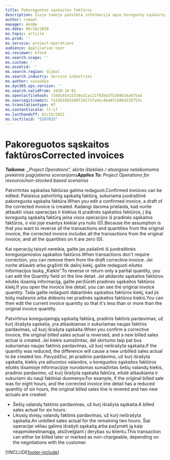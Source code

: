 ```yaml
---
title: Pakoreguotos sąskaitos faktūros
description: Šioje temoje pateikta informacija apie koreguotų sąskaitų faktūrų išrašymą.
author: rumant
manager: AnnBe
ms.date: 09/18/2020
ms.topic: article
ms.prod: ''
ms.service: project-operations
audience: Application User
ms.reviewer: kfend
ms.search.scope: ''
ms.custom: ''
ms.assetid: ''
ms.search.region: Global
ms.search.industry: Service industries
ms.author: suvaidya
ms.dyn365.ops.version: ''
ms.search.validFrom: 2020-10-01
ms.openlocfilehash: 734dc01e15339a31ac21f92bb3fb20d634a075ad
ms.sourcegitcommit: fa32b1893286f20271fa4ec4be8fc68bd135f53c
ms.translationtype: HT
ms.contentlocale: lt-LT
ms.lasthandoff: 02/15/2021
ms.locfileid: "5287833"
---
```

# <a name="corrected-invoices"></a><span data-ttu-id="d67a0-103">Pakoreguotos sąskaitos faktūros</span><span class="sxs-lookup"><span data-stu-id="d67a0-103">Corrected invoices</span></span>

<span data-ttu-id="d67a0-104">_**Taikoma:** „Project Operations“, skirta ištekliais / atsargose nelaikomomis prekėmis pagrįstiems scenarijams_</span><span class="sxs-lookup"><span data-stu-id="d67a0-104">_**Applies To:** Project Operations for resource/non-stocked based scenarios_</span></span>

<span data-ttu-id="d67a0-105">Patvirtintas sąskaitas faktūras galima redaguoti.</span><span class="sxs-lookup"><span data-stu-id="d67a0-105">Confirmed invoices can be edited.</span></span> <span data-ttu-id="d67a0-106">Pataisius patvirtintą sąskaitą faktūrą, sukuriama juodraštinė pakoreguota sąskaita faktūra.</span><span class="sxs-lookup"><span data-stu-id="d67a0-106">When you edit a confirmed invoice, a draft of the corrected invoice is created.</span></span> <span data-ttu-id="d67a0-107">Kadangi daroma prielaida, kad norite atšaukti visas operacijas ir kiekius iš pradinės sąskaitos faktūros, į šią koreguotą sąskaitą faktūrą įeina visos operacijos iš pradinės sąskaitos faktūros, o visi joje esantys kiekiai yra nulis (0).</span><span class="sxs-lookup"><span data-stu-id="d67a0-107">Because the assumption is that you want to reverse all the transactions and quantities from the original invoice, the corrected invoice includes all the transactions from the original invoice, and all the quantities on it are zero (0).</span></span>

<span data-ttu-id="d67a0-108">Kai operacijų taisyti nereikia, galite jas pašalinti iš juodraštinės koreguojamosios sąskaitos faktūros.</span><span class="sxs-lookup"><span data-stu-id="d67a0-108">When transactions don't require correction, you can remove them from the draft corrective invoice.</span></span> <span data-ttu-id="d67a0-109">Jei norite atšaukti arba grąžinti tik dalinį kiekį, galite redaguoti eilutės informacijos lauką „Kiekis“.</span><span class="sxs-lookup"><span data-stu-id="d67a0-109">To reverse or return only a partial quantity, you can edit the Quantity field on the line detail.</span></span> <span data-ttu-id="d67a0-110">Jei atidarote sąskaitos faktūros eilutės išsamią informaciją, galite peržiūrėti pradines sąskaitos faktūros kiekį.</span><span class="sxs-lookup"><span data-stu-id="d67a0-110">If you open the invoice line detail, you can see the original invoice quantity.</span></span> <span data-ttu-id="d67a0-111">Tada galite redaguoti dabartinės sąskaitos faktūros kiekį, kad jis būtų mažesnis arba didesnis nei pradinės sąskaitos faktūros kiekis.</span><span class="sxs-lookup"><span data-stu-id="d67a0-111">You can then edit the current invoice quantity so that it's less than or more than the original invoice quantity.</span></span>

<span data-ttu-id="d67a0-112">Patvirtinus koreguojamąją sąskaitą faktūrą, pradinis faktinis pardavimas, už kurį išrašyta sąskaita, yra atšaukiamas ir sukuriamas naujas faktinis pardavimas, už kurį išrašyta sąskaita.</span><span class="sxs-lookup"><span data-stu-id="d67a0-112">When you confirm a corrective invoice, the original billed sales actual is reversed, and a new billed sales actual is created.</span></span> <span data-ttu-id="d67a0-113">Jei kiekis sumažintas, dėl skirtumo taip pat bus sukuriamas naujas faktinis pardavimas, už kurį neišrašyta sąskaita.</span><span class="sxs-lookup"><span data-stu-id="d67a0-113">If the quantity was reduced, the difference will cause a new unbilled sales actual to be created too.</span></span> <span data-ttu-id="d67a0-114">Pavyzdžiui, jei pradinio pardavimo, už kurį išrašyta sąskaita, kiekis yra aštuonios valandos, o koreguotos sąskaitos faktūros eilutės išsamioje informacijoje nurodomas sumažintas šešių valandų kiekis, pradinio pardavimo, už kurį išrašyta sąskaita faktūra, eilutė atšaukiama ir sukuriami du nauji faktiniai duomenys:</span><span class="sxs-lookup"><span data-stu-id="d67a0-114">For example, if the original billed sale was for eight hours, and the corrected invoice line detail has a reduced quantity of six hours, the original billed sales line is revered and two new actuals are created:</span></span>

- <span data-ttu-id="d67a0-115">Šešių valandų faktinis pardavimas, už kurį išrašyta sąskaita.</span><span class="sxs-lookup"><span data-stu-id="d67a0-115">A billed sales actual for six hours.</span></span>
- <span data-ttu-id="d67a0-116">Likusių dviejų valandų faktinis pardavimas, už kurį neišrašyta sąskaita.</span><span class="sxs-lookup"><span data-stu-id="d67a0-116">An unbilled sales actual for the remaining two hours.</span></span> <span data-ttu-id="d67a0-117">Šiai operacijai vėliau galima išrašyti sąskaitą arba pažymėti ją kaip neapmokestinamąją, atsižvelgiant į derybas su klientu.</span><span class="sxs-lookup"><span data-stu-id="d67a0-117">This transaction can either be billed later or marked as non-chargeable, depending on the negotiations with the customer.</span></span>


[!INCLUDE[footer-include](../includes/footer-banner.md)]
